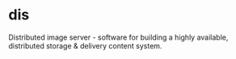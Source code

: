 dis
===

Distributed image server - software for building a highly available, distributed storage &amp; delivery content system.
